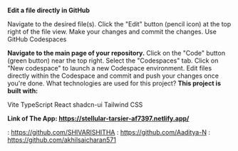 **Edit a file directly in GitHub**

Navigate to the desired file(s).
Click the "Edit" button (pencil icon) at the top right of the file view.
Make your changes and commit the changes.
Use GitHub Codespaces

**Navigate to the main page of your repository.**
Click on the "Code" button (green button) near the top right.
Select the "Codespaces" tab.
Click on "New codespace" to launch a new Codespace environment.
Edit files directly within the Codespace and commit and push your changes once you're done.
What technologies are used for this project?
**This project is built with:**

Vite
TypeScript
React
shadcn-ui
Tailwind CSS

**Link of The App: https://stellular-tarsier-af7397.netlify.app/**

: https://github.com/SHIVARISHITHA : https://github.com/Aaditya-N : https://github.com/akhilsaicharan571
